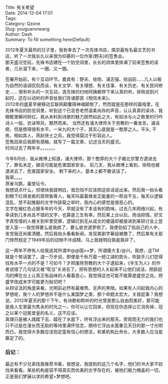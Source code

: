 Title: 有关希望    
Date: 2014-12-04 17:01    
Tags:     
Category: Qzone    
Slug: youguanxiwang    
Author: Dash    
Summary: To fill something here(Default)    
    
2012年夏天最热的日子里，我有幸去了一次先锋书店，南京最有名最文艺的书店，听了一次我长久以来很为仰慕的一位作家(野夫)的签售会。     
那天盛况空前。先锋书店建在一个防空洞里，长长的洞体里排满了前来签售的读者，几长溜下来，一圈、又一圈。    

签署开始前，有个互动环节。嘉宾有：野夫、徐晓、浦志强、徐战前……几人以极为自然的语调侃侃而谈，有关文学、有关理想、有关往事、有关历史、有关民间修史……     很有听头的一次互动，连先锋的扫地阿姨都停下来认真的听。徐晓说到兴起时，还在以动听的声音给我们背诵那首《相信未来》。    
2012年的盛夏早被移动互联网颠覆得神魂颠倒了，然而就是在那样的嚣喧里，在先锋书店的防空洞里，听到这个已显苍老然温柔尚存的声音，认认真真的读诗，我眼眶里瞬间转红。我从未料到诗歌的魅力居然如此之大，有如冰与火之歌里的行吟诗人一般，衣诀带风，飘然而来。    当然还有浦大律师关于劳教的一番发言。浦话痨，但是痨得很有水平。一米九的大个子，其实心底就是一憨厚之人。平头, 干练，相如其人，燕赵侠士之风，我觉得莫过于形容此人。    
签售回来后我颇有感触，就写了一篇文章，记述当天的盛况。    
时间过去了两年半。。。。。。。    

今年6月份，我从微博上知道，浦大律师，那个憨厚的大个子被北京警方逮进去了，罪名未定，据说可能是危害国家安全。    前几天，我从微博上看到，徐晓也被逮进去了，危害国家安全。    剩下来的人，基本上都不敢说话了。    
我草。。。。    
燕雀乌鹊，巢堂坛兮。    
我想说点什么，但很快我就明白，我恐怕不应该把这些话说出来。然后我一抬头看到眼下红得发紫的周带鱼等人，每天叫嚣着焕发正能量的一帮自干五，每天以逻辑混乱、禁不起推敲的文字作舔菊之举时，我内心的感觉是很恶心的。    
文字在被红色占据多年的今天，早就没有了本该有的韵味。过去几年网络兴起，有幸读到几本尚且不错的文字，也算是三生有幸。然后某上台以后，扬浊抑情。好文字真性情的人被关到牢里受罪，逻辑烂到无从成文的傻逼却被接进到某研讨会上登堂入室----我觉得要么是我疯了，要么是世道寥倒了。我使劲掐了掐自己的人中，发觉我还尚属清醒。然后我抬头看看新闻，发现美剧字幕组被撤了，然后某有关部门悍然规定了1949年后的动物不许成精，马上我就明白孰是孰非了。    

这一两年不停有人给我说其所谓中@@国××梦，所谓痿大复/@兴。我想，这TM就是个笑话罢了。退一万步说，即便是千秋万载一统江湖的势头，吹鼓手儿们您得找有水平一点的不是？可如今？才把废除劳教的大个子逮起来，《半生为人》的作者说错了几句话又被“哐当”关进去了。把有思想的人关起来不让他们说话，把舔屁沟的捧在台上让真正有品味的人看着恶心，我觉得这也可能不能算是盛世之兆，把盛字改成末字可能更为贴切吧？    
从辩证法的角度来看，光明前必然有最难熬、无声的黑暗。如果有人问起我内心的梦想呢，我个人的梦想并不是什么某国梦之类，那个命题太宏大，关我屁事？我想说，2012年夏天的那个下午，有诗歌和聆听的时光曾是那么自由而美好，那可能是我人生里最为隽永的时光之一。你可以让它回来，但现在你选择让它消失掉，冠之以某个冠冕堂皇的名义，这不应该。    
真理只是被人践踏下去、踏在了水面下，终有浮出来的那天。旁观而无力的我们也只不过是在漫长而无助的等待里满怀信念，期待它浮出水面重见天日的那一寸光明而已。我觉得大多数应该抱定蛮有信心的想法，和某机构比命长，大多数人应当是赢定了的。    
 
### 后记：    
最近有不少兄弟找我推荐书看，我想说，我提到的这几个名字，他们的书大家不妨找来看看。某些机构是容不得真实而优美的文字存在的，被他们极力掩盖的一切，正是我们梦寐以求的希望+梦想吧。    

